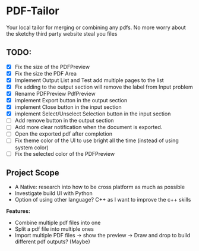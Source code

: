 # PDF-Tailor
Your local tailor for merging or combining any pdfs. No more worry about the sketchy third party website steal you files

## TODO:
- [x] Fix the size of the PDFPreview 
- [x] Fix the size the PDF Area
- [x] Implement Output List and Test add multiple pages to the list 
- [x] Fix adding to the output section will remove the label from Input problem
- [x] Rename PDFPreview PdfPreview
- [x] implement Export button in the output section
- [x] implement Close button in the input section
- [x] implement Select/Unselect Selection button in the input section
- [ ] Add remove button in the output section
- [ ] Add more clear notification when the document is exported. 
- [ ] Open the exported pdf after completion
- [ ] Fix theme color of the UI to use bright all the time (instead of using system color)
- [ ] Fix the selected color of the PDFPreview

## Project Scope
 - A Native: research into how to be cross platform as much as possible
 - Investigate build UI with Python
 - Option of using other language? C++ as I want to improve the c++ skills

**Features:**
 - Combine multiple pdf files into one
 - Split a pdf file into multiple ones
 - Import multiple PDF files -> show the preview -> Draw and drop to build different pdf outputs? (Maybe) 